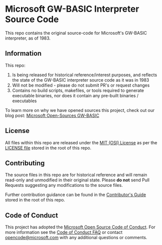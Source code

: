 # Microsoft GW-BASIC Interpreter Source Code

This repo contains the original source-code for Microsoft's GW-BASIC interpreter, as of 1983.

## Information

This repo:

1. Is being released for historical reference/interest purposes, and reflects the state of the GW-BASIC interpreter source code as it was in 1983
1. Will not be modified - please do not submit PR's or request changes
1. Contains no build scripts, makefiles, or tools required to generate executable binaries, nor does it contain any pre-built binaries / executables

To learn more on why we have opened sources this project, check out our blog post: [Microsoft Open-Sources GW-BASIC](https://devblogs.microsoft.com/commandline/microsoft-open-sources-gw-basic/)

## License

All files within this repo are released under the [MIT (OSI) License](https://en.wikipedia.org/wiki/MIT_License) as per the [LICENSE file](https://github.com/Microsoft/GW-BASIC/blob/master/LICENSE) stored in the root of this repo.

## Contributing

The source files in this repo are for historical reference and will remain read-only and unmodified in their original state. Please  **do not** send Pull Requests suggesting any modifications to the source files.  

Further contribution guidance can be found in the [Contributor's Guide](https://github.com/Microsoft/GW-BASIC/blob/master/CONTRIBUTING.md) stored in the root of this repo.

## Code of Conduct

This project has adopted the [Microsoft Open Source Code of Conduct](https://opensource.microsoft.com/codeofconduct/).  For more information see the [Code of Conduct FAQ](https://opensource.microsoft.com/codeofconduct/faq/) or contact [opencode@microsoft.com](mailto:opencode@microsoft.com) with any additional questions or comments.

